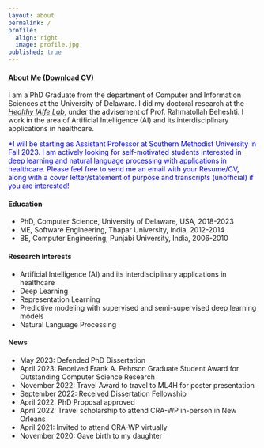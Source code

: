 ```yaml
---
layout: about
permalink: /
profile:
  align: right
  image: profile.jpg
published: true
---
```



#### About Me ([Download CV](MG_CV.pdf))
I am a PhD Graduate from the department of Computer and Information Sciences at the University of Delaware. 
I did my doctoral research at the <a href="https://sites.udel.edu/healthylaife/"><i>Healthy lAIfe Lab</i></a>, under the advisement of Prof. Rahmatollah Beheshti.
I work in the area of Artificial Intelligence (AI) and its interdisciplinary applications in healthcare. 

<span style="color:blue">*I will be starting as Assistant Professor at Southern Methodist University in Fall 2023. 
I am actively looking for self-motivated students interested in deep learning and natural language processing with applications in healthcare. 
Please feel free to send me an email with your Resume/CV, along with a cover letter/statement of purpose and transcripts (unofficial) if you are interested!</span>



#### Education

- PhD, Computer Science, University of Delaware, USA, 2018-2023
- ME, Software Engineering, Thapar University, India, 2012-2014
- BE, Computer Engineering, Punjabi University, India, 2006-2010

#### Research Interests

- Artificial Intelligence (AI) and its interdisciplinary applications in healthcare
- Deep Learning
- Representation Learning
- Predictive modeling with supervised and semi-supervised deep learning models
- Natural Language Processing

#### News

- May 2023: Defended PhD Dissertation
- April 2023: Received Frank A. Pehrson Graduate Student Award for Outstanding Computer Science Research
- November 2022: Travel Award to travel to ML4H for poster presentation
- September 2022: Received Dissertation Fellowship
- April 2022: PhD Proposal approved
- April 2022: Travel scholarship to attend CRA-WP in-person in New Orleans
- April 2021: Invited to attend CRA-WP virtually
- November 2020: Gave birth to my daughter